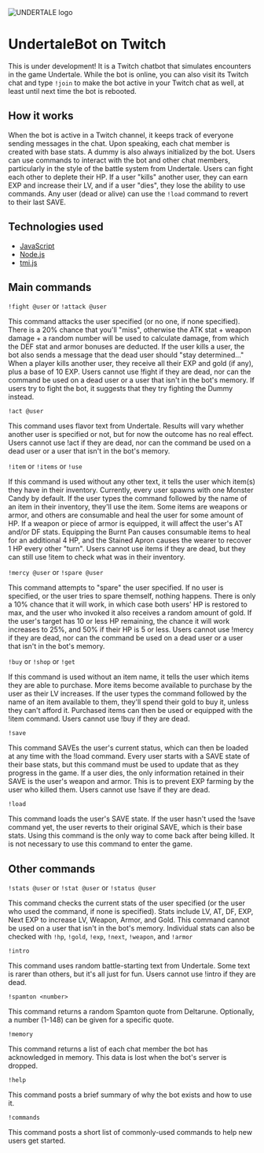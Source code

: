 <img src="https://github.com/jordbort/Twitch-UndertaleBot/assets/115664302/2260e16a-0681-4ca3-9547-d90c968a5fc0" alt="UNDERTALE logo">

# UndertaleBot on Twitch
This is under development! It is a Twitch chatbot that simulates encounters in the game Undertale. While the bot is online, you can also visit its Twitch chat and type `!join` to make the bot active in your Twitch chat as well, at least until next time the bot is rebooted.

## How it works
When the bot is active in a Twitch channel, it keeps track of everyone sending messages in the chat. Upon speaking, each chat member is created with base stats. A dummy is also always initialized by the bot. Users can use commands to interact with the bot and other chat members, particularly in the style of the battle system from Undertale. Users can fight each other to deplete their HP. If a user "kills" another user, they can earn EXP and increase their LV, and if a user "dies", they lose the ability to use commands. Any user (dead or alive) can use the `!load` command to revert to their last SAVE.

## Technologies used
- <a href="https://javascript.com/" target="_blank">JavaScript</a>
- <a href="https://nodejs.org/" target="_blank">Node.js</a>
- <a href="https://tmijs.com" target="_blank">tmi.js</a>

## Main commands
`!fight @user` or `!attack @user`

This command attacks the user specified (or no one, if none specified). There is a 20% chance that you'll "miss", otherwise the ATK stat + weapon damage + a random number will be used to calculate damage, from which the DEF stat and armor bonuses are deducted. If the user kills a user, the bot also sends a message that the dead user should "stay determined..." When a player kills another user, they receive all their EXP and gold (if any), plus a base of 10 EXP. Users cannot use !fight if they are dead, nor can the command be used on a dead user or a user that isn't in the bot's memory. If users try to fight the bot, it suggests that they try fighting the Dummy instead.

`!act @user`

This command uses flavor text from Undertale. Results will vary whether another user is specified or not, but for now the outcome has no real effect. Users cannot use !act if they are dead, nor can the command be used on a dead user or a user that isn't in the bot's memory.

`!item` or `!items` or `!use`

If this command is used without any other text, it tells the user which item(s) they have in their inventory. Currently, every user spawns with one Monster Candy by default. If the user types the command followed by the name of an item in their inventory, they'll use the item. Some items are weapons or armor, and others are consumable and heal the user for some amount of HP. If a weapon or piece of armor is equipped, it will affect the user's AT and/or DF stats. Equipping the Burnt Pan causes consumable items to heal for an additional 4 HP, and the Stained Apron causes the wearer to recover 1 HP every other "turn". Users cannot use items if they are dead, but they can still use !item to check what was in their inventory.

`!mercy @user` or `!spare @user`

This command attempts to "spare" the user specified. If no user is specified, or the user tries to spare themself, nothing happens. There is only a 10% chance that it will work, in which case both users' HP is restored to max, and the user who invoked it also receives a random amount of gold. If the user's target has 10 or less HP remaining, the chance it will work increases to 25%, and 50% if their HP is 5 or less. Users cannot use !mercy if they are dead, nor can the command be used on a dead user or a user that isn't in the bot's memory.

`!buy` or `!shop` or `!get`

If this command is used without an item name, it tells the user which items they are able to purchase. More items become available to purchase by the user as their LV increases. If the user types the command followed by the name of an item available to them, they'll spend their gold to buy it, unless they can't afford it. Purchased items can then be used or equipped with the !item command. Users cannot use !buy if they are dead.

`!save`

This command SAVEs the user's current status, which can then be loaded at any time with the !load command. Every user starts with a SAVE state of their base stats, but this command must be used to update that as they progress in the game. If a user dies, the only information retained in their SAVE is the user's weapon and armor. This is to prevent EXP farming by the user who killed them. Users cannot use !save if they are dead.

`!load`

This command loads the user's SAVE state. If the user hasn't used the !save command yet, the user reverts to their original SAVE, which is their base stats. Using this command is the only way to come back after being killed. It is not necessary to use this command to enter the game.

## Other commands
`!stats @user` or `!stat @user` or `!status @user`

This command checks the current stats of the user specified (or the user who used the command, if none is specified). Stats include LV, AT, DF, EXP, Next EXP to increase LV, Weapon, Armor, and Gold. This command cannot be used on a user that isn't in the bot's memory. Individual stats can also be checked with `!hp`, `!gold`, `!exp`, `!next`, `!weapon`, and `!armor`

`!intro`

This command uses random battle-starting text from Undertale. Some text is rarer than others, but it's all just for fun. Users cannot use !intro if they are dead.

`!spamton <number>`

This command returns a random Spamton quote from Deltarune. Optionally, a number (1-148) can be given for a specific quote.

`!memory`

This command returns a list of each chat member the bot has acknowledged in memory. This data is lost when the bot's server is dropped.

`!help`

This command posts a brief summary of why the bot exists and how to use it.

`!commands`

This command posts a short list of commonly-used commands to help new users get started.
